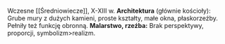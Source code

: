 Wczesne [[Średniowiecze]], X-XIII w.
**Architektura** (głównie kościoły):
Grube mury z dużych kamieni, proste kształty, małe okna, płaskorzeźby.
Pełniły też funkcję obronną.
**Malarstwo, rzeźba:**
Brak perspektywy, proporcji, symbolizm>realizm.